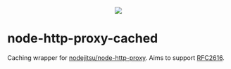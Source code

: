 <p align="center">
  <img src="https://raw.github.com/nodejitsu/node-http-proxy/master/doc/logo.png"/>
</p>

node-http-proxy-cached
=======


Caching wrapper for [nodejitsu/node-http-proxy](https://github.com/nodejitsu/node-http-proxy). Aims to support [RFC2616](https://www.ietf.org/rfc/rfc2616.txt).

